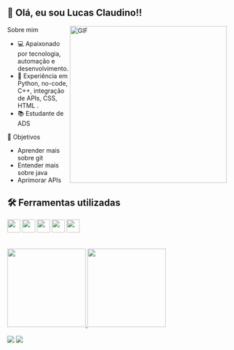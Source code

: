 ## 👋 Olá, eu sou Lucas Claudino!!

<img align="right" alt="GIF" src="https://github.com/user-attachments/assets/99211c23-e61d-4763-bb6d-4c94535d22d2" width="360px"/>

Sobre mim
- 💻 Apaixonado por tecnologia, automação e desenvolvimento.
- 🌟 Experiência em Python, no-code, C++, integração de APIs, CSS, HTML .
- 📚 Estudante de ADS

🎯 Objetivos
- Aprender mais sobre git
- Entender mais sobre java
- Aprimorar APIs

## 🛠 Ferramentas utilizadas
<div>
  <img src="https://cdn.jsdelivr.net/gh/devicons/devicon/icons/html5/html5-original.svg" height="30px" width="30px"/>
  <img src="https://cdn.jsdelivr.net/gh/devicons/devicon/icons/css3/css3-original.svg" height="30px" width="30px" />
  <img src="https://cdn.jsdelivr.net/gh/devicons/devicon/icons/javascript/javascript-original.svg" height="30px" width="30px" />
  <img src="https://cdn.jsdelivr.net/gh/devicons/devicon/icons/python/python-original.svg" height="30px" width="30px" />
  <img src="https://cdn.jsdelivr.net/gh/devicons/devicon/icons/cplusplus/cplusplus-original.svg" height="30px" width="30px" />
</div>

<br >
<br >
<div>
  <a href="https://github.com/Craudincler">
  <img height="180em" src="https://github-readme-stats.vercel.app/api/top-langs/?username=Craudincler&layout=compact&langs_count=7&theme=dark"/>
  <img height="180em" src="https://github-readme-stats.vercel.app/api?username=Craudincler&show_icons=true&theme=dark&include_all_commits=true&count_private=true"/>
</div>
<br/>

<div>
  <a href = "lucasclaudino2702@gmail.com"><img src="https://img.shields.io/badge/Gmail-D14836?style=for-the-badge&logo=gmail&logoColor=white" target="_blank"></a>
  <a href="https://www.linkedin.com/in/lucas-claudino-dc270/" target="_blank"><img src="https://img.shields.io/badge/-LinkedIn-%230077B5?style=for-the-badge&logo=linkedin&logoColor=white" target="_blank"></a>   
</div>


